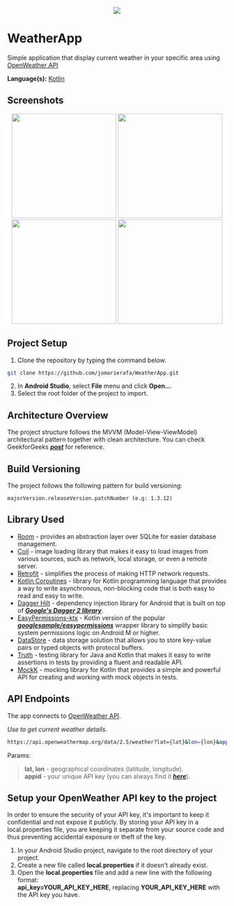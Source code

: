 <p align="center">
   <img src="https://user-images.githubusercontent.com/36613137/232260367-84fcb344-9384-448a-8afa-79eb2cbb3658.png" />
</p>

# WeatherApp
Simple application that display current weather in your specific area using [OpenWeather API](https://openweathermap.org/api)

**Language(s):** [Kotlin](https://developer.android.com/kotlin)

## Screenshots
<p align="center">
<img src="https://user-images.githubusercontent.com/36613137/232260479-548b4a8f-095f-4031-aa77-e10146a9af0b.jpg" width="240"> <img src="https://user-images.githubusercontent.com/36613137/232260444-e41503eb-7026-49ad-a8b1-5bf62fb781b1.jpg" width="240"> <img src="https://user-images.githubusercontent.com/36613137/232260509-3c197969-3847-4e51-88af-bfc6622b5565.jpg" width="240"> <img src="https://user-images.githubusercontent.com/36613137/232260514-5382cc4d-0910-402e-89e4-635d79faedcb.jpg" width="240">
</p>

## Project Setup
1. Clone the repository by typing the command below.
```bash
git clone https://github.com/jomarierafa/WeatherApp.git
```
2. In **Android Studio**, select **File** menu and click **Open...**
3. Select the root folder of the project to import.

## Architecture Overview
The project structure follows the MVVM (Model-View-ViewModel) architectural pattern together with clean architecture. You can check GeekforGeeks ***[post](https://www.geeksforgeeks.org/what-is-clean-architecture-in-android)*** for reference.

## Build Versioning
The project follows the following pattern for build versioning:

    majorVersion.releaseVersion.patchNumber (e.g: 1.3.12)

## Library Used
- [Room](https://developer.android.com/jetpack/androidx/releases/room) - provides an abstraction layer over SQLite for easier database management.
- [Coil](https://github.com/coil-kt/coil) - image loading library that makes it easy to load images from various sources, such as network, local storage, or even a remote server.
- [Retrofit](https://square.github.io/retrofit/) - simplifies the process of making HTTP network requests.
- [Kotlin Coroutines](https://developer.android.com/kotlin/coroutines) - library for Kotlin programming language that provides a way to write asynchronous, non-blocking code that is both easy to read and easy to write.
- [Dagger Hilt](https://developer.android.com/training/dependency-injection/hilt-android) - dependency injection library for Android that is built on top of ***[Google's Dagger 2 library](https://developer.android.com/training/dependency-injection/dagger-android)***.
- [EasyPermissions-ktx](https://github.com/VMadalin/easypermissions-ktx) - Kotlin version of the popular ***[googlesample/easypermissions](https://github.com/googlesamples/easypermissions)*** wrapper library to simplify basic system permissions logic on Android M or higher.
- [DataStore](https://github.com/VMadalin/easypermissions-ktx) - data storage solution that allows you to store key-value pairs or typed objects with protocol buffers.
- [Truth](https://github.com/google/truth) -  testing library for Java and Kotlin that makes it easy to write assertions in tests by providing a fluent and readable API.
- [MockK](https://mockk.io/) - mocking library for Kotlin that provides a simple and powerful API for creating and working with mock objects in tests.

## API Endpoints
The app connects to [OpenWeather API](https://openweathermap.org/api).

*Use to get current weather details.*
```bash
https://api.openweathermap.org/data/2.5/weather?lat={lat}&lon={lon}&appid={API key}}
``` 
Params:
   > **lat, lon** - geographical coordinates (latitude, longitude). <br>
   > **appid** - your unique API key (you can always find it ***[here](https://home.openweathermap.org/api_keys)***).

## Setup your OpenWeather API key to the project
In order to ensure the security of your API key, it's important to keep it confidential and not expose it publicly. By storing your API key in a local.properties file, you are keeping it separate from your source code and thus preventing accidental exposure or theft of the key.

1. In your Android Studio project, navigate to the root directory of your project.
2. Create a new file called **local.properties** if it doesn't already exist.
3. Open the **local.properties** file and add a new line with the following format: <br>
**api_key=YOUR_API_KEY_HERE**, replacing **YOUR_API_KEY_HERE** with the API key you have.
